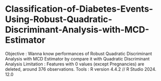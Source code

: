 # Classification-of-Diabetes-Events-Using-Robust-Quadratic-Discriminant-Analysis-with-MCD-Estimator

Objective   : Wanna know performances of Robust Quadratic Discriminant Analysis with MCD Estimator by compare it with Quadratic Discriminant Analysis
Limitation  : Features with 0 values (except Pregnancies) are deleted, around 376 observations.
Tools       : R version 4.4.2 // R Studio 2024. 12.0
